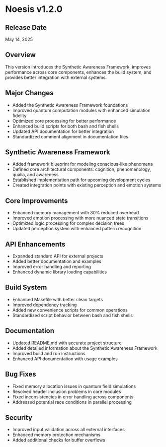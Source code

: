# Noesis v1.2.0

## Release Date
May 14, 2025

## Overview
This version introduces the Synthetic Awareness Framework, improves performance across core components, enhances the build system, and provides better integration with external systems.

## Major Changes
- Added the Synthetic Awareness Framework foundations
- Improved quantum computation modules with enhanced simulation fidelity
- Optimized core processing for better performance
- Enhanced build scripts for both bash and fish shells
- Updated API documentation for better integration
- Standardized comment alignment in documentation files

## Synthetic Awareness Framework
- Added framework blueprint for modeling conscious-like phenomena
- Defined core architectural components: cognition, phenomenology, qualia, and awareness
- Established implementation path for upcoming development cycles
- Created integration points with existing perception and emotion systems

## Core Improvements
- Enhanced memory management with 30% reduced overhead
- Improved emotion processing with more nuanced state transitions
- Optimized logic processing for complex decision trees
- Updated perception system with enhanced pattern recognition

## API Enhancements
- Expanded standard API for external projects
- Added better documentation and examples
- Improved error handling and reporting
- Enhanced dynamic library loading capabilities

## Build System
- Enhanced Makefile with better clean targets
- Improved dependency tracking
- Added new convenience scripts for common operations
- Standardized script behavior between bash and fish shells

## Documentation
- Updated README.md with accurate project structure
- Added detailed information about the Synthetic Awareness Framework
- Improved build and run instructions
- Enhanced API documentation with usage examples

## Bug Fixes
- Fixed memory allocation issues in quantum field simulations
- Resolved header inclusion problems in core modules
- Fixed inconsistencies in error handling across components
- Addressed potential race conditions in parallel processing

## Security
- Improved input validation across all external interfaces
- Enhanced memory protection mechanisms
- Added additional checks for buffer overflows
